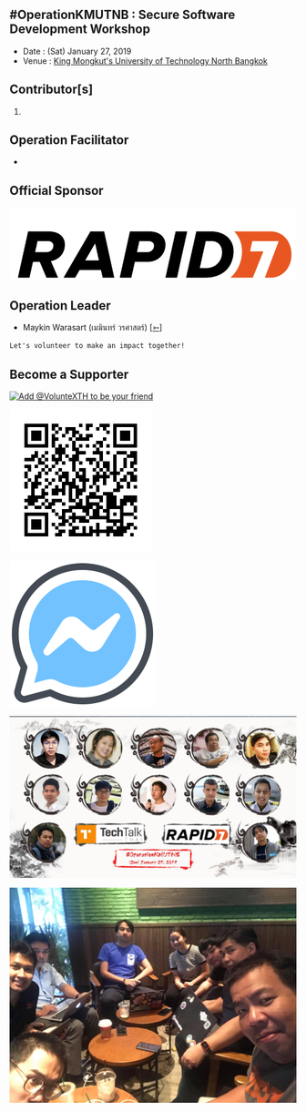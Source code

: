 ## #OperationKMUTNB : Secure Software Development Workshop

+ Date : (Sat) January 27, 2019
+ Venue : [King Mongkut's University of Technology North Bangkok](https://www.kmutnb.ac.th/)

## Contributor[s]
1.

## Operation Facilitator
+

## Official Sponsor
[![](/OperationKMUTNB/pic/Rapid7_logo.png "Rapid7 powers the practice of SecOps by delivering shared visibility, analytics, and automation to unite security, IT, and DevOps teams.")](https://www.rapid7.com/)

## Operation Leader
+ Maykin Warasart (เมฆินทร์ วรศาสตร์) [[➳](http://mk.in.th)]

```markdown
Let's volunteer to make an impact together!
```

## Become a Supporter

[![](https://scdn.line-apps.com/n/line_add_friends/btn/en.png "Add @VolunteXTH to be your friend")](https://lin.ee/cnIgUj4)

[![](/@VolunteXTH.png "Add @VolunteXTH to be your friend")](https://line.me/R/ti/p/@voluntex)

[![](/fb-m.png "Talk to us via FB messenger")](https://m.me/VolunteXTH)

[![](/OperationKMUTNB/pic/Team.jpg "#OperationKMUTNB")](https://www.facebook.com/hashtag/OperationKMUTNB)

[![](/OperationKMUTNB/pic/Prep.jpg "#OperationKMUTNB")](https://www.facebook.com/hashtag/OperationKMUTNB)
